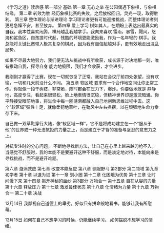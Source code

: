 《学习之道》读后感
第一部分 基础
第一章   无心之举
在公园偶遇下象棋，与象棋结缘。
第二章   转败为胜
经历象棋比赛的失败，之后放松回归，灵光一现，取得胜利。
第三章   整体理论与渐进理论
学习理论者更有可能迎接挑战，而整体理论者则更易急躁不安，甚至放弃。
第四章   爱上学习
棋如其人，在期盼上表达出最真实的自我。我本性喜欢闹腾，棋局越乱我越拿手。我向来喜欢
雷雨，暴雪，飓风，怒海和鲨鱼区，自孩提时代起，残酷的环境更能激励我，作为一名年轻的
棋手。我总能将关键比赛带入极其复杂的棋局，因为我有自信超越对手，更有效地走出混乱局势。

如果不尽最大地努力，我们便无法从挑战中有所收获，成长源于对决地那一刻，唯有推动自我，探寻自身
能力地极限，我们才会收获，才会进步。

我刚刚才赢得了比赛，现在一切就恢复了正常。我站在会议厅前四处张望，没有欢愉，一切和几天前没什么不同。
第五章   软区域
要求有一个合作地空间让你正常工作。你就像一段干树枝，非常脆，随时都会在压力下，爆炸。你要做地就是
静静地，高度专注，看起来很轻松，脸上地表情很沉稳，但精神世界却是激流暗涌。你平静接受眼前地事，将生命中每一圈涟漪都融入自己地创新思维过程中去。这个"软区域"弹性十足，就像柔韧地草叶，在劲风中左右摇摆，以在顽强地生命力幸存下来。

自己做一双草鞋穿行大陆，像“软区域一样”，它不是将成功建立在一个“服从于他”的世界或一种无法抗拒的力量之上，而是建立于才智的准备与坚忍的意志力之上。

对抗专注时的分心问题。
不断地寻找新方法，让自己在心里上越来越刀枪不入。当感觉不舒服时，我的本能不是要避开这种不舒服，而是淡定地对待，本能向来是寻找挑战，而不是避开难题。

第六章   漩涡效应
第七章   改变本能反应
第八章   驯服野马
第2部分  第二领域
第九章   初学者
第十章  以退为进
第十一章 划小圈
第十二章  化困境为优势
第十三章  让时间慢下来
第十四章  揭开神秘的面纱
第3部分  万物合一
第十五章  自在从容的力量
第十六章  释放压力
第十七章   激发最佳状态
第十八章 化情绪为力量
第十九章  万物合一
第二十章  决战

12月14日
我鄙视自己道德上的卑劣，好似只有拼命般地看书，能够让我有所慰藉。

12月15日
如何在自己不想学习的时候，仍能继续学习。
如何摆脱不想学习的情绪。